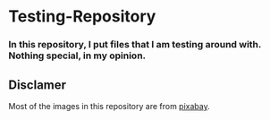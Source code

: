# Testing-Repository
### In this repository, I put files that I am testing around with. Nothing special, in my opinion.

## Disclamer
Most of the images in this repository are from [pixabay](https://pixabay.com).